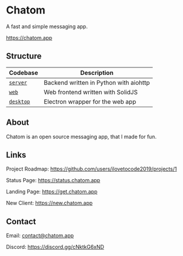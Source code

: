 # Chatom

A fast and simple messaging app.

https://chatom.app

## Structure

| Codebase             | Description
|----------------------|----------------------------------------|
| [`server`](server)   | Backend written in Python with aiohttp |
| [`web`](web)         | Web frontend written with SolidJS      |
| [`desktop`](desktop) | Electron wrapper for the web app       |

## About

Chatom is an open source messaging app, that I made for fun.

## Links

Project Roadmap: https://github.com/users/ilovetocode2019/projects/1

Status Page: https://status.chatom.app

Landing Page: https://get.chatom.app

New Client: https://new.chatom.app

## Contact

Email: contact@chatom.app

Discord: https://discord.gg/cNktkG6xND

